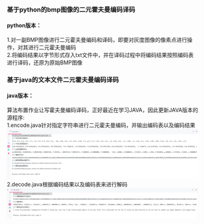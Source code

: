 ### 基于python的bmp图像的二元霍夫曼编码译码

#### python版本：

1.对一副BMP图像进行二元霍夫曼编码和译码，即要对灰度图像的像素点进行操作，对其进行二元霍夫曼编码  
2.将编码结果以字节形式存入txt文件中，并在译码过程中将编码结果按照编码表进行译码，还原为原始BMP图像

### 基于java的文本文件二元霍夫曼编码译码
####  java版本：

算法布置作业让写霍夫曼编码译码，正好最近在学习JAVA，因此更新JAVA版本的源程序:  
1.encode.java针对指定字符串进行二元霍夫曼编码，并输出编码表以及编码结果  
![avatar](img/1.png)
2.decode.java根据编码结果以及编码表来进行解码  
![avatar](img/2.png)

